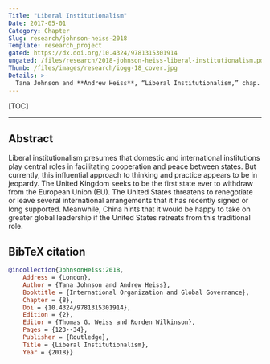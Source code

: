 ```yaml
---
Title: "Liberal Institutionalism"
Date: 2017-05-01
Category: Chapter
Slug: research/johnson-heiss-2018
Template: research_project
gated: https://dx.doi.org/10.4324/9781315301914
ungated: /files/research/2018-johnson-heiss-liberal-institutionalism.pdf
Thumb: /files/images/research/iogg-18_cover.jpg
Details: >-
  Tana Johnson and **Andrew Heiss**, “Liberal Institutionalism,” chap. 8 in *International Organization and Global Governance*, 2nd ed., ed. Thomas G. Weiss and Rorden Wilkinson (London: Routledge, 2018), 123–34, doi: [`10.4324/9781315301914`](https://dx.doi.org/10.4324/9781315301914).
---
```


[TOC]

---

## Abstract

Liberal institutionalism presumes that domestic and international institutions play central roles in facilitating cooperation and peace between states. But currently, this influential approach to thinking and practice appears to be in jeopardy. The United Kingdom seeks to be the first state ever to withdraw from the European Union (EU). The United States threatens to renegotiate or leave several international arrangements that it has recently signed or long supported. Meanwhile, China hints that it would be happy to take on greater global leadership if the United States retreats from this traditional role.


## BibTeX citation

```bibtex
@incollection{JohnsonHeiss:2018,
    Address = {London},
    Author = {Tana Johnson and Andrew Heiss},
    Booktitle = {International Organization and Global Governance},
    Chapter = {8},
    Doi = {10.4324/9781315301914},
    Edition = {2},
    Editor = {Thomas G. Weiss and Rorden Wilkinson},
    Pages = {123--34},
    Publisher = {Routledge},
    Title = {Liberal Institutionalism},
    Year = {2018}}
```
